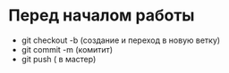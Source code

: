 # Перед началом работы 
* git checkout -b <branch name> (создание и переход в новую ветку)
* git commit -m <message> (комитит)
* git push ( в мастер)